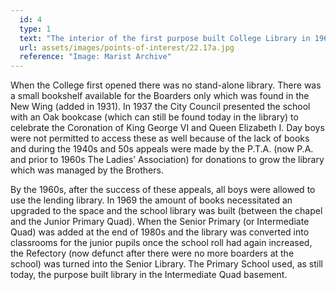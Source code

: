 ```yaml
---
  id: 4
  type: 1
  text: "The interior of the first purpose built College Library in 1969. Seating for 60 readers was provided and this year saw the introduction of Library as a timetabled lesson. "
  url: assets/images/points-of-interest/22.17a.jpg
  reference: "Image: Marist Archive"
---
```

When the College first opened there was no stand-alone library. There was a small bookshelf available for the Boarders only which was found in the New Wing (added in 1931). In 1937 the City Council presented the school with an Oak bookcase (which can still be found today in the library) to celebrate the Coronation of King George VI and Queen Elizabeth I. Day boys were not permitted to access these as well because of the lack of books and during the 1940s and 50s appeals were made by the P.T.A. (now P.A. and prior to 1960s The Ladies’ Association) for donations to grow the library which was managed by the Brothers.

By the 1960s, after the success of these appeals, all boys were allowed to use the lending library. In 1969 the amount of books necessitated an upgraded to the space and the school library was built (between the chapel and the Junior Primary Quad). When the Senior Primary (or Intermediate Quad) was added at the end of 1980s and the library was converted into classrooms for the junior pupils once the school roll had again increased, the Refectory (now defunct after there were no more boarders at the school) was turned into the Senior Library. The Primary School used, as still today, the purpose built library in the Intermediate Quad basement.
        